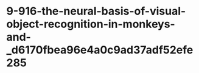 # 9-916-the-neural-basis-of-visual-object-recognition-in-monkeys-and-_d6170fbea96e4a0c9ad37adf52efe285